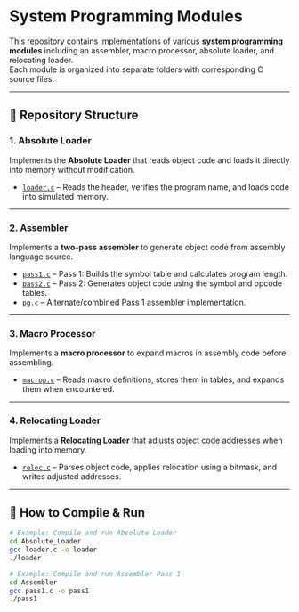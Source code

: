 # System Programming Modules

This repository contains implementations of various **system programming modules** including an assembler, macro processor, absolute loader, and relocating loader.  
Each module is organized into separate folders with corresponding C source files.

---

## 📂 Repository Structure

### 1. **Absolute Loader**
Implements the **Absolute Loader** that reads object code and loads it directly into memory without modification.

- [`loader.c`](./Absolute_Loader/loader.c) – Reads the header, verifies the program name, and loads code into simulated memory.

---

### 2. **Assembler**
Implements a **two-pass assembler** to generate object code from assembly language source.

- [`pass1.c`](./Assembler/pass1.c) – Pass 1: Builds the symbol table and calculates program length.
- [`pass2.c`](./Assembler/pass2.c) – Pass 2: Generates object code using the symbol and opcode tables.
- [`pg.c`](./Assembler/pg.c) – Alternate/combined Pass 1 assembler implementation.

---

### 3. **Macro Processor**
Implements a **macro processor** to expand macros in assembly code before assembling.

- [`macrop.c`](./Macroprocessor/macrop.c) – Reads macro definitions, stores them in tables, and expands them when encountered.

---

### 4. **Relocating Loader**
Implements a **Relocating Loader** that adjusts object code addresses when loading into memory.

- [`reloc.c`](./Relocating_Loader/reloc.c) – Parses object code, applies relocation using a bitmask, and writes adjusted addresses.

---

## 🔧 How to Compile & Run

```bash
# Example: Compile and run Absolute Loader
cd Absolute_Loader
gcc loader.c -o loader
./loader

# Example: Compile and run Assembler Pass 1
cd Assembler
gcc pass1.c -o pass1
./pass1
